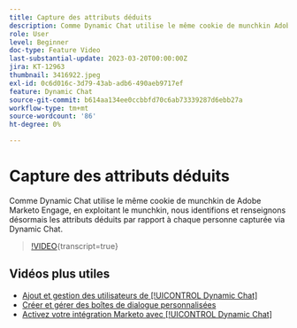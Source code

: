 ```yaml
---
title: Capture des attributs déduits
description: Comme Dynamic Chat utilise le même cookie de munchkin Adobe Marketo Engage, en exploitant le munchkin, nous identifions et renseignons désormais les attributs déduits par rapport à chaque personne capturée par l’intermédiaire du Dynamic Chat.
role: User
level: Beginner
doc-type: Feature Video
last-substantial-update: 2023-03-20T00:00:00Z
jira: KT-12963
thumbnail: 3416922.jpeg
exl-id: 0c6d016c-3d79-43ab-adb6-490aeb9717ef
feature: Dynamic Chat
source-git-commit: b614aa134ee0ccbbfd70c6ab73339287d6ebb27a
workflow-type: tm+mt
source-wordcount: '86'
ht-degree: 0%

---
```


# Capture des attributs déduits

Comme Dynamic Chat utilise le même cookie de munchkin de Adobe Marketo Engage, en exploitant le munchkin, nous identifions et renseignons désormais les attributs déduits par rapport à chaque personne capturée via Dynamic Chat.

>[!VIDEO](https://video.tv.adobe.com/v/3416922/?quality=12&learn=on){transcript=true}

## Vidéos plus utiles

* [Ajout et gestion des utilisateurs de [!UICONTROL Dynamic Chat]](user-management.md)
* [Créer et gérer des boîtes de dialogue personnalisées](dialogue-management.md)
* [Activez votre intégration Marketo avec [!UICONTROL Dynamic Chat]](marketo-integration.md)
